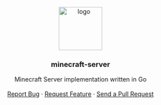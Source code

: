 
<p align="center">

  <a href="https://github.com/GoLangMc/minecraft-server">
    <img src="https://avatars3.githubusercontent.com/u/61735329" alt="logo" width="100" height="100">
  </a>

  <h3 align="center">minecraft-server</h3>

  <p align="center">
    Minecraft Server implementation written in Go
    <br />
    <br />
    <a href="https://github.com/GoLangMc/minecraft-server/issues">Report Bug</a>
    ·
    <a href="https://github.com/GoLangMc/minecraft-server/issues">Request Feature</a>
    ·
    <a href="https://github.com/GoLangMc/minecraft-server/pulls">Send a Pull Request</a>
  </p>
  
</p>